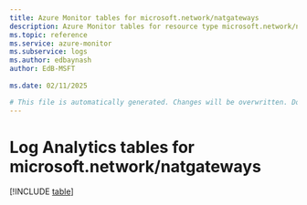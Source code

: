 ```yaml
---
title: Azure Monitor tables for microsoft.network/natgateways
description: Azure Monitor tables for resource type microsoft.network/natgateways
ms.topic: reference
ms.service: azure-monitor
ms.subservice: logs
ms.author: edbaynash
author: EdB-MSFT
   
ms.date: 02/11/2025

# This file is automatically generated. Changes will be overwritten. Do not change this file directly.
---
```


# Log Analytics tables for microsoft.network/natgateways  

[!INCLUDE [table](~/reusable-content/ce-skilling/azure/includes/azure-monitor/reference/tables/microsoft-network_natgateways-include.md)]

